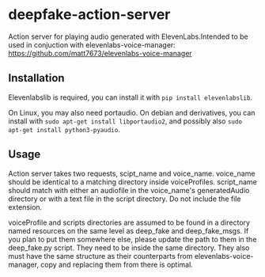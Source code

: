 # deepfake-action-server
Action server for playing audio generated with ElevenLabs.Intended to be used in conjuction with elevenlabs-voice-manager: https://github.com/matt7673/elevenlabs-voice-manager 

## Installation

Elevenlabslib is required, you can install it with ```pip install elevenlabslib```.

On Linux, you may also need portaudio. On debian and derivatives, you can install with ```sudo apt-get install libportaudio2```, and possibly also ``sudo apt-get install python3-pyaudio``.

## Usage

Action server takes two requests, scipt_name and voice_name. voice_name should be identical to a matching directory inside voiceProfiles. script_name should match with either an audiofile in the voice_name's generatedAudio directory or with a text file in the script directory. Do not include the file extension. 

voiceProfile and scripts directories are assumed to be found in a directory named resources on the same level as deep_fake and deep_fake_msgs. If you plan to put them somewhere else, please update the path to them in the deep_fake.py script. They need to be inside the same directory. They also must have the same structure as their counterparts from elevenlabs-voice-manager, copy and replacing them from there is optimal.
